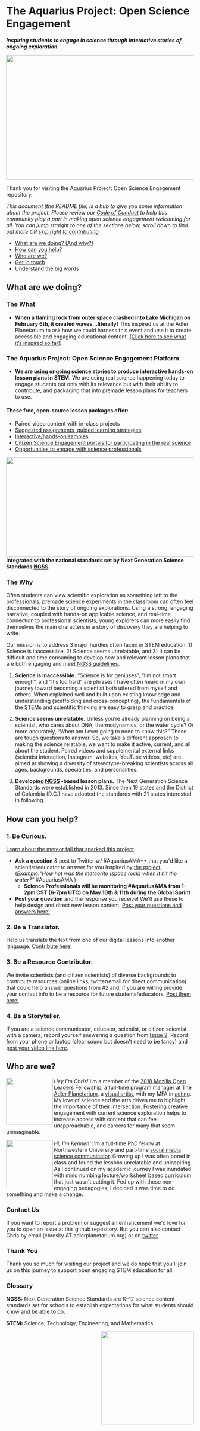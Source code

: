 # The Aquarius Project: Open Science Engagement
***Inspiring students to engage in science through interactive stories of ongoing exploration***

<a href="https://www.adlerplanetarium.org/education/far-horizons/the-aquarius-project">
  <img
    src="https://www.adlerplanetarium.org/wp-content/uploads/aquarius-hero-01.png"
    align="center"
  img width="900" 
       height="334" 
 </img>
</a>


Thank you for visiting the Aquarius Project: Open Science Engagement repository.

*This document (the README file) is a hub to give you some information about the project.  Please review our [Code of Conduct](https://github.com/chrisbresky/Aquarius-Project/blob/master/CODE%20OF%20CONDUCT.md) to help this community play a part in making open science engagement welcoming for all. You can jump straight to one of the sections below, scroll down to find out more OR [skip right to contributing](https://github.com/chrisbresky/Aquarius-Project/blob/master/CONTRIBUTING.md)*

* [What are we doing? (And why?)](#what-are-we-doing)
* [How can you help?](#how-can-you-help)
* [Who are we?](#who-are-we)
* [Get in touch](#contact-us)
* [Understand the big words](#glossary)



## What are we doing?

### The What  

* **When a flaming rock from outer space crashed into Lake Michigan on February 6th, it created waves…literally!** This inspired us at the Adler Planetarium to ask how we could harness this event and use it to create accessible and engaging educational content. [(Click here to see what it’s inspired so far!)](https://openexplorer.nationalgeographic.com/expedition/rovmeteoritehunt#post-6000176)

### The Aquarius Project: Open Science Engagement Platform

* **We are using ongoing science stories to produce interactive hands-on lesson plans in STEM.**  We are using real science happening today to engage students not only with its relevance but with their ability to contribute, and packaging that into premade lesson plans for teachers to use.

#### These free, open-source lesson packages offer:
   * Paired video content with in-class projects
   * [Suggested assignments, guided learning strategies](https://www.discoverdesign.org/challenges/youth-authored-design-magnetic-underwater-meteorite-sled) 
   * [Interactive/hands-on samples](https://www.youtube.com/watch?v=IPvlK-0ybiw)
   * [Citizen Science Engagement portals for participating in the real science](https://zooniverse.org)
   * [Opportunities to engage with science professionals](https://drive.google.com/file/d/10N8DDRyECCNIAHksW9p2Rvxz-TnuCBHX/view?usp=sharing)


<a href="https://bit.ly/aquariusproject">
  <img
    src="https://www.adlerplanetarium.org/wp-content/uploads/The-Aquarius-Project-Teens-Test-ROV-Sled-550x267.jpg"
    align="right"
    width=550
    height=267
  </img>
</a>

#### Integrated with the national standards set by Next Generation Science Standards [NGSS](https://www.nextgenscience.org/get-to-know).


### The Why  

Often students can view scientific exploration as something left to the professionals; premade science experiments in the classroom can often feel disconnected to the story of ongoing explorations. Using a strong, engaging narrative, coupled with hands-on applicable science, and real-time connection to professional scientists, young explorers can more easily find themselves the main characters in a story of discovery they are helping to write.

Our mission is to address 3 major hurdles often faced in STEM education: 1) Science is inaccessible, 2) Science seems unrelatable, and 3) It can be difficult and time consuming to develop new and relevant lesson plans that are both engaging and meet [NGSS guidelines](https://www.nextgenscience.org/get-to-know).

1)    **Science is inaccessible.** “Science is for geniuses”, “I’m not smart enough”, and “It’s too hard” are phrases I have often heard in my own journey toward becoming a scientist both uttered from myself and others. When explained well and built upon existing knowledge and understanding (scaffolding and cross-concepting), the fundamentals of the STEMs and scientific thinking are easy to grasp and practice. 

2)    **Science seems unrelatable.** Unless you’re already planning on being a scientist, who cares about DNA, thermodynamics, or the water cycle? Or more accurately, “When am I ever going to need to know this?” These are tough questions to answer. So, we take a different approach to making the science relatable, we want to make it active, current, and all about the student. Paired videos and supplemental external links (scientist interaction, Instagram, websites, YouTube videos, etc) are aimed at showing a diversity of stereotype-breaking scientists across all ages, backgrounds, specialties, and personalities. 

3)    **Developing [NGSS](https://www.nextgenscience.org/get-to-know) -based lesson plans.** The Next Generation Science Standards were established in 2013. Since then 19 states and the District of Columbia (D.C.) have adopted the standards with 21 states interested in following.  

## How can you help?

 ### 1. Be Curious. 
 [Learn about the meteor fall that sparked this project](https://openexplorer.nationalgeographic.com/expedition/rovmeteoritehunt). 
 
   * **Ask a question** & post to Twitter w/ #AquariusAMA** that you'd like a scientist/educator to answer for you inspired by [the project](https://www.adlerplanetarium.org/education/far-horizons/the-aquarius-project/). (*Example:"How hot was the meteorite (space rock) when it hit the water?"* #AquariusAMA ) 
     * **Science Professionals will be monitoring #AquariusAMA from 1-2pm CST (6-7pm UTC) on May 10th & 11th during the Global Sprint**
   * **Post your question** and the response you receive! We'll use these to help design and direct new lesson content. [Post your questions and answers here!](https://github.com/chrisbresky/Aquarius-Project/issues/2) 
 
 ### 2. Be a Translator. 
 Help us translate the text from one of our digital lessons into another language. [Contribute here!](https://github.com/chrisbresky/Aquarius-Project/issues/1)
 
 ### 3. Be a Resource Contributor.
We invite scientists (and citizen scientists) of diverse backgrounds to contribute resources (online links, twitter/email for direct communication) that could help answer questions from #2 and, if you are willing provide your contact info to be a resource for future students/educators. [Post them here!](https://github.com/chrisbresky/Aquarius-Project/issues/3)
 
 ### 4. Be a Storyteller. 
If you are a science communicator, educator, scientist, or citizen scientist with a camera, record yourself answering a question from [Issue 2]((https://github.com/chrisbresky/Aquarius-Project/issues/2) ). Record from your phone or laptop (clear sound but doesn't need to be fancy) and [post your video link here](https://github.com/chrisbresky/Aquarius-Project/issues/4). 

## Who are we?

<a href="https://twitter.com/mrchrisbresky">
  <img
    src="https://pbs.twimg.com/profile_images/926779340909453313/3F9x5F4I_400x400.jpg"
    align="left"
    width=125
       height=125
  </img>
</a>

*Hey I’m Chris!* I’m a member of the [2018 Mozilla Open Leaders Fellowship](https://medium.com/read-write-participate/announcing-mozilla-open-leaders-round-5-fc16be27336d), a full-time program manager at [The Adler Planetarium](https://www.adlerplanetarium.org), a  [visual artist](http://www.the12daysofagreatwhitechristmas.com),  with my MFA in [acting](http://www.imdb.com/name/nm1591332/).  My love of science and the arts drives me to highlight the importance of their intersection.  Fostering creative engagement with current science exploration helps to increase access with content that can feel unapproachable, and careers for many that seem unimaginable.        

<a href="https://twitter.com/kennenhutchison?lang=en">
  <img
    src="https://media.licdn.com/mpr/mpr/shrinknp_200_200/AAEAAQAAAAAAAAtEAAAAJGMwNjVlNjAxLWMwNmItNDZlNi04MGY4LWY5ODk4NGQwYjllYw.jpg"
    align="left"
    width=125
       height=125
  </img>
</a>

*Hi, I’m Kennen!* I'm a full-time PhD fellow at Northwestern University and part-time [social media science communicator](https://www.youtube.com/channel/UC_V-JuHBZ1ZtTaJliRjN9pw). Growing up I was often bored in class and found the lessons unrelatable and uninspiring. As I continued on my academic journey I was inundated with mind numbing lecture/worksheet based curriculum that just wasn't cutting it. Fed up with these non-engaging pedagogies, I decided it was time to do something and make a change. 

### Contact Us

If you want to report a problem or suggest an enhancement we'd love for you to open an issue at this github repository. But you can also contact Chris by email (cbresky AT adlerplanetarium.org) or on [twitter](https://twitter.com/MrChrisBresky)


### Thank You

Thank you so much for visiting our project and we do hope that you'll join us on this journey to support open engaging STEM education for all.


### Glossary

**NGSS:** Next Generation Science Standards are K–12 science content standards set for schools to establish expectations for what students should know and be able to do. 

**STEM:** Science, Technology, Engineering, and Mathematics 

<a href="https://bit.ly/aquariusproject">
  <img
    src="https://www.adlerplanetarium.org/wp-content/uploads/The-Aquarius-Project-Circle-249x249.png"
    align="right"
    width=249
  </img>
</a>



